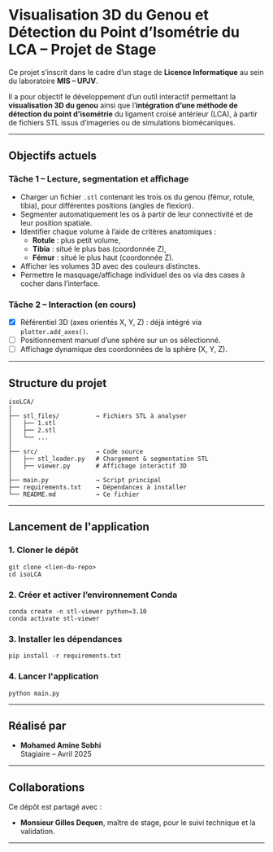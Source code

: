 # Visualisation 3D du Genou et Détection du Point d’Isométrie du LCA – Projet de Stage 

Ce projet s’inscrit dans le cadre d’un stage de **Licence Informatique** au sein du laboratoire **MIS – UPJV**.

Il a pour objectif le développement d’un outil interactif permettant la **visualisation 3D du genou** ainsi que l’**intégration d’une méthode de détection du point d’isométrie** du ligament croisé antérieur (LCA), à partir de fichiers STL issus d’imageries ou de simulations biomécaniques.

---

## Objectifs actuels

### Tâche 1 – Lecture, segmentation et affichage
- Charger un fichier `.stl` contenant les trois os du genou (fémur, rotule, tibia), pour différentes positions (angles de flexion).
- Segmenter automatiquement les os à partir de leur connectivité et de leur position spatiale.
- Identifier chaque volume à l’aide de critères anatomiques :
  - **Rotule** : plus petit volume,
  - **Tibia** : situé le plus bas (coordonnée Z),
  - **Fémur** : situé le plus haut (coordonnée Z).
- Afficher les volumes 3D avec des couleurs distinctes.
- Permettre le masquage/affichage individuel des os via des cases à cocher dans l’interface.

### Tâche 2 – Interaction (en cours)
- [x] Référentiel 3D (axes orientés X, Y, Z) : déjà intégré via `plotter.add_axes()`.
- [ ] Positionnement manuel d’une sphère sur un os sélectionné.
- [ ] Affichage dynamique des coordonnées de la sphère (X, Y, Z).

---

## Structure du projet

```
isoLCA/
│
├── stl_files/          → Fichiers STL à analyser
│   ├── 1.stl
│   ├── 2.stl
│   └── ...
│
├── src/                → Code source
│   ├── stl_loader.py   # Chargement & segmentation STL
│   ├── viewer.py       # Affichage interactif 3D
│
├── main.py             → Script principal
├── requirements.txt    → Dépendances à installer
└── README.md           → Ce fichier
```

---

## Lancement de l'application

### 1. Cloner le dépôt

```
git clone <lien-du-repo>
cd isoLCA
```

### 2. Créer et activer l’environnement Conda

```
conda create -n stl-viewer python=3.10
conda activate stl-viewer
```

### 3. Installer les dépendances

```
pip install -r requirements.txt
```

### 4. Lancer l'application

```
python main.py
```
---

## Réalisé par

- **Mohamed Amine Sobhi**  
  Stagiaire – Avril 2025  
---

## Collaborations

Ce dépôt est partagé avec :
- **Monsieur Gilles Dequen**, maître de stage, pour le suivi technique et la validation.

---
